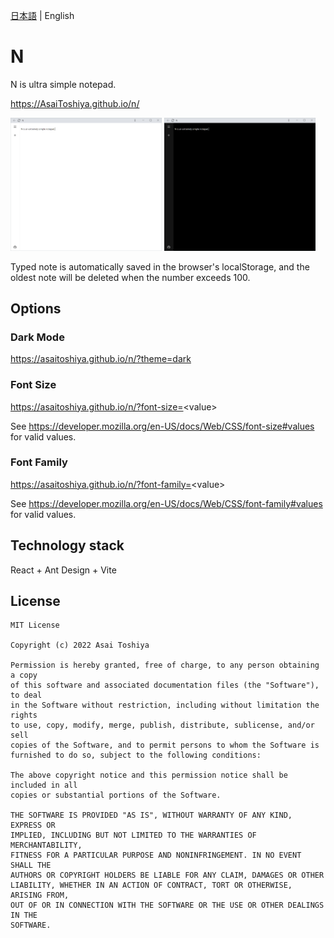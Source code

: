 [日本語](./README.md) | English

# N

N is ultra simple notepad.

https://AsaiToshiya.github.io/n/

<a href="screenshot1.png"><img src="screenshot1.png" width="48%"/></a>
<a href="screenshot2.png"><img src="screenshot2.png" width="48%"/></a>

Typed note is automatically saved in the browser's localStorage, and the oldest note will be deleted when the number exceeds 100.


## Options

### Dark Mode

https://asaitoshiya.github.io/n/?theme=dark

### Font Size

https://asaitoshiya.github.io/n/?font-size=<value&gt;

See https://developer.mozilla.org/en-US/docs/Web/CSS/font-size#values for valid values.

### Font Family

https://asaitoshiya.github.io/n/?font-family=<value&gt;

See https://developer.mozilla.org/en-US/docs/Web/CSS/font-family#values for valid values.


## Technology stack

React + Ant Design + Vite


## License

    MIT License

    Copyright (c) 2022 Asai Toshiya

    Permission is hereby granted, free of charge, to any person obtaining a copy
    of this software and associated documentation files (the "Software"), to deal
    in the Software without restriction, including without limitation the rights
    to use, copy, modify, merge, publish, distribute, sublicense, and/or sell
    copies of the Software, and to permit persons to whom the Software is
    furnished to do so, subject to the following conditions:

    The above copyright notice and this permission notice shall be included in all
    copies or substantial portions of the Software.

    THE SOFTWARE IS PROVIDED "AS IS", WITHOUT WARRANTY OF ANY KIND, EXPRESS OR
    IMPLIED, INCLUDING BUT NOT LIMITED TO THE WARRANTIES OF MERCHANTABILITY,
    FITNESS FOR A PARTICULAR PURPOSE AND NONINFRINGEMENT. IN NO EVENT SHALL THE
    AUTHORS OR COPYRIGHT HOLDERS BE LIABLE FOR ANY CLAIM, DAMAGES OR OTHER
    LIABILITY, WHETHER IN AN ACTION OF CONTRACT, TORT OR OTHERWISE, ARISING FROM,
    OUT OF OR IN CONNECTION WITH THE SOFTWARE OR THE USE OR OTHER DEALINGS IN THE
    SOFTWARE.

